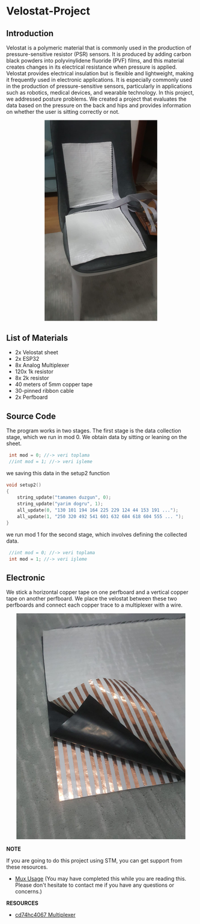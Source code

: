 # Velostat-Project

## Introduction

Velostat is a polymeric material that is commonly used in the production of pressure-sensitive resistor (PSR) sensors. It is produced by adding carbon black powders into polyvinylidene fluoride (PVF) films, and this material creates changes in its electrical resistance when pressure is applied. Velostat provides electrical insulation but is flexible and lightweight, making it frequently used in electronic applications. It is especially commonly used in the production of pressure-sensitive sensors, particularly in applications such as robotics, medical devices, and wearable technology. 
In this project, we addressed posture problems. We created a project that evaluates the data based on the pressure on the back and hips and provides information on whether the user is sitting correctly or not.

<p align="center">
  <img src="https://github.com/bilalorhanlr/Velostat-Project/blob/main/Pictures/photo5.jpeg" width="300" title="hover text">
</p>

## List of Materials

- 2x Velostat sheet
- 2x ESP32
- 8x Analog Multiplexer
- 120x 1k resistor
- 8x 2k resistor
- 40 meters of 5mm copper tape
- 30-pinned ribbon cable
- 2x Perfboard

## Source Code

The program works in two stages. The first stage is the data collection stage, which we run in mod 0. We obtain data by sitting or leaning on the sheet.
```c
 int mod = 0; //-> veri toplama
 //int mod = 1; //-> veri işleme
```

we saving this data in the setup2 function
```c
void setup2()
{
    string_update("tamamen duzgun", 0);
    string_update("yarim dogru", 1);
    all_update(0, "130 101 194 164 225 229 124 44 153 191 ...");
    all_update(1, "250 320 492 541 601 632 684 618 604 555 ... ");
}
```

we run mod 1 for the second stage, which involves defining the collected data.
```c
 //int mod = 0; //-> veri toplama
 int mod = 1; //-> veri işleme
```
## Electronic

We stick a horizontal copper tape on one perfboard and a vertical copper tape on another perfboard. We place the velostat between these two perfboards and connect each copper trace to a multiplexer with a wire.
<p align="center">
  <img src="https://github.com/bilalorhanlr/Velostat-Project/blob/main/Pictures/Layers.jpeg" width="450" title="hover text">
</p>


**NOTE**

If you are going to do this project using STM, you can get support from these resources.
- [Mux Usage](https://www.stm32duino.com/viewtopic.php?t=1073)
(You may have completed this while you are reading this. Please don't hesitate to contact me if you have any questions or concerns.)


**RESOURCES**

- [cd74hc4067 Multiplexer](https://www.ti.com/lit/ds/symlink/cd74hc4067.pdf)
